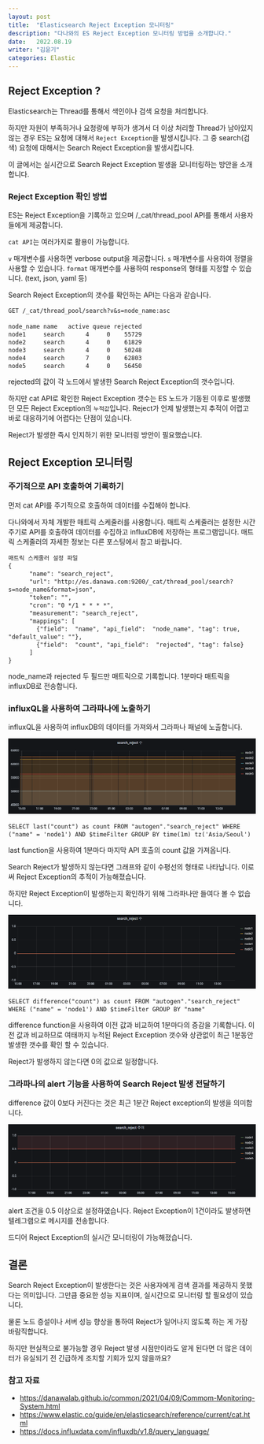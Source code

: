 ```yaml
---
layout: post
title:  "Elasticsearch Reject Exception 모니터링"
description: "다나와의 ES Reject Exception 모니터링 방법을 소개합니다."
date:   2022.08.19
writer: "김윤기"
categories: Elastic
---
```


## Reject Exception ? 

Elasticsearch는 Thread를 통해서 색인이나 검색 요청을 처리합니다.

하지만 자원이 부족하거나 요청량에 부하가 생겨서 더 이상 처리할 Thread가 남아있지 않는 경우 
ES는 요청에 대해서 `Reject Exception`을 발생시킵니다.
그 중 search(검색) 요청에 대해서는 Search Reject Exception을 발생시킵니다.

이 글에서는 실시간으로 Search Reject Exception 발생을 모니터링하는 방안을 소개합니다.

### Reject Exception 확인 방법

ES는 Reject Exception을 기록하고 있으며 
/_cat/thread_pool API를 통해서 사용자들에게 제공합니다.

`cat API`는 여러가지로 활용이 가능합니다.

`v` 매개변수를 사용하면 verbose output을 제공합니다.
`s` 매개변수를 사용하여 정렬을 사용할 수 있습니다.
`format` 매개변수를 사용하여 response의 형태를 지정할 수 있습니다. (text, json, yaml 등)

Search Reject Exception의 갯수를 확인하는 API는 다음과 같습니다.
```
GET /_cat/thread_pool/search?v&s=node_name:asc 

node_name name   active queue rejected
node1     search      4     0    55729
node2     search      4     0    61829
node3     search      4     0    50248
node4     search      7     0    62803
node5     search      4     0    56450
```
rejected의 값이 각 노드에서 발생한 Search Reject Exception의 갯수입니다.

하지만 cat API로 확인한 Reject Exception 갯수는 ES 노드가 기동된 이후로 발생했던 모든 Reject Exception의 `누적값`입니다.
Reject가 언제 발생했는지 추적이 어렵고 바로 대응하기에 어렵다는 단점이 있습니다.

Reject가 발생한 즉시 인지하기 위한 모니터링 방안이 필요했습니다.

## Reject Exception 모니터링

### 주기적으로 API 호출하여 기록하기

먼저 cat API를 주기적으로 호출하여 데이터를 수집해야 합니다. 

다나와에서 자체 개발한 매트릭 스케줄러를 사용합니다.
매트릭 스케줄러는 설정한 시간 주기로 API를 호출하여 데이터를 수집하고 influxDB에 저장하는 프로그램입니다. 
매트릭 스케줄러의 자세한 정보는 다른 포스팅에서 참고 바랍니다.

```
매트릭 스케줄러 설정 파일
{
      "name": "search_reject",
      "url": "http://es.danawa.com:9200/_cat/thread_pool/search?s=node_name&format=json",
      "token": "",
      "cron": "0 */1 * * * *",
      "measurement": "search_reject",
      "mappings": [
        {"field":  "name", "api_field":  "node_name", "tag": true, "default_value": ""},
        {"field":  "count", "api_field":  "rejected", "tag": false}
      ]
}
```
node_name과 rejected 두 필드만 매트릭으로 기록합니다.
1분마다 매트릭을 influxDB로 전송합니다.

### influxQL을 사용하여 그라파나에 노출하기

influxQL을 사용하여 influxDB의 데이터를 가져와서 그라파나 패널에 노출합니다.

![/images/2022-08-19-Elasticsearch-Search-Reject-Monitoring/1.png](/images/2022-08-19-Elasticsearch-Search-Reject-Monitoring/1.png)
```
SELECT last("count") as count FROM "autogen"."search_reject" WHERE ("name" = 'node1') AND $timeFilter GROUP BY time(1m) tz('Asia/Seoul')
```
last function을 사용하여 1분마다 마지막 API 호출의 count 값을 가져옵니다.

Search Reject가 발생하지 않는다면 그래프와 같이 수평선의 형태로 나타납니다.
이로써 Reject Exception의 추적이 가능해졌습니다.

하지만 Reject Exception이 발생하는지 확인하기 위해 그라파나만 들여다 볼 수 없습니다.

![/images/2022-08-19-Elasticsearch-Search-Reject-Monitoring/2.png](/images/2022-08-19-Elasticsearch-Search-Reject-Monitoring/2.png)
```
SELECT difference("count") as count FROM "autogen"."search_reject" WHERE ("name" = 'node1') AND $timeFilter GROUP BY "name"
```
difference function을 사용하여 이전 값과 비교하여 1분마다의 증감을 기록합니다.
이전 값과 비교하므로 여태까지 누적된 Reject Exception 갯수와 상관없이 최근 1분동안 발생한 갯수를 확인 할 수 있습니다.

Reject가 발생하지 않는다면 0의 값으로 일정합니다.

### 그라파나의 alert 기능을 사용하여 Search Reject 발생 전달하기

difference 값이 0보다 커진다는 것은 최근 1분간 Reject exception의 발생을 의미합니다.

![/images/2022-08-19-Elasticsearch-Search-Reject-Monitoring/3.png](/images/2022-08-19-Elasticsearch-Search-Reject-Monitoring/3.png)

alert 조건을 0.5 이상으로 설정하였습니다. Reject Exception이 1건이라도 발생하면 텔레그램으로 메시지를 전송합니다. 

드디어 Reject Exception의 실시간 모니터링이 가능해졌습니다.


## 결론

Search Reject Exception이 발생한다는 것은 사용자에게 검색 결과를 제공하지 못했다는 의미입니다.
그만큼 중요한 성능 지표이며, 실시간으로 모니터링 할 필요성이 있습니다. 

물론 노드 증설이나 서버 성능 향상을 통하여 Reject가 일어나지 않도록 하는 게 가장 바람직합니다. 

하지만 현실적으로 불가능할 경우 Reject 발생 시점만이라도 알게 된다면 더 많은 데이터가 유실되기 전 긴급하게 조치할 기회가 있지 않을까요? 


### 참고 자료

- https://danawalab.github.io/common/2021/04/09/Commom-Monitoring-System.html
- https://www.elastic.co/guide/en/elasticsearch/reference/current/cat.html
- https://docs.influxdata.com/influxdb/v1.8/query_language/